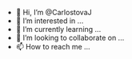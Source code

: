 - 👋 Hi, I’m @CarlostovaJ
- 👀 I’m interested in ...
- 🌱 I’m currently learning ...
- 💞️ I’m looking to collaborate on ...
- 📫 How to reach me ...

<!---
CarlostovaJ/CarlostovaJ is a ✨ special ✨ repository because its `README.md` (this file) appears on your GitHub profile.
You can click the Preview link to take a look at your changes.
--->
